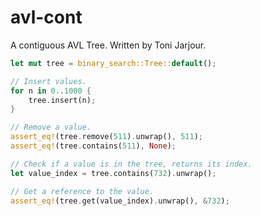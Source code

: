 # avl-cont
A contiguous AVL Tree. Written by Toni Jarjour.

```rust
let mut tree = binary_search::Tree::default();

// Insert values.
for n in 0..1000 {
    tree.insert(n);
}

// Remove a value.
assert_eq!(tree.remove(511).unwrap(), 511);
assert_eq!(tree.contains(511), None);

// Check if a value is in the tree, returns its index.
let value_index = tree.contains(732).unwrap();

// Get a reference to the value.
assert_eq!(tree.get(value_index).unwrap(), &732);
```
